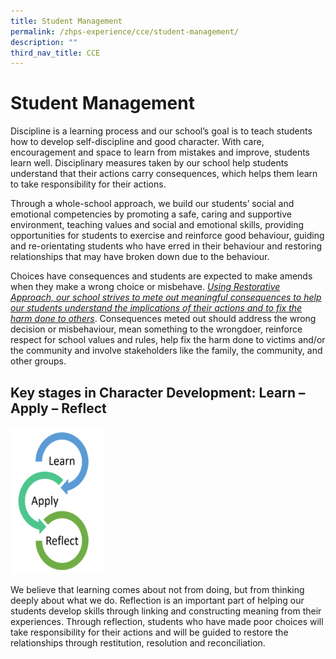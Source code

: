 ```yaml
---
title: Student Management
permalink: /zhps-experience/cce/student-management/
description: ""
third_nav_title: CCE
---
```


# Student Management

Discipline is a learning process and our school’s goal is to teach students how to develop self-discipline and good character. With care, encouragement and space to learn from mistakes and improve, students learn well. Disciplinary measures taken by our school help students understand that their actions carry consequences, which helps them learn to take responsibility for their actions.

  

Through a whole-school approach, we build our students’ social and emotional competencies by promoting a safe, caring and supportive environment, teaching values and social and emotional skills, providing opportunities for students to exercise and reinforce good behaviour, guiding and re-orientating students who have erred in their behaviour and restoring relationships that may have broken down due to the behaviour.

  

Choices have consequences and students are expected to make amends when they make a wrong choice or misbehave. <u><i>Using Restorative Approach, our school strives to mete out meaningful consequences to help our students understand the implications of their actions and to fix the harm done to others</i></u>. Consequences meted out should address the wrong decision or misbehaviour, mean something to the wrongdoer, reinforce respect for school values and rules, help fix the harm done to victims and/or the community and involve stakeholders like the family, the community, and other groups.

  

## Key stages in Character Development: Learn – Apply – Reflect

<img src="/images/ZHPS%20Experience/Learn-Apply-Reflect.png" style="width:30%">



We believe that learning comes about not from doing, but from thinking deeply about what we do. Reflection is an important part of helping our students develop skills through linking and constructing meaning from their experiences. Through reflection, students who have made poor choices will take responsibility for their actions and will be guided to restore the relationships through restitution, resolution and reconciliation.